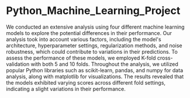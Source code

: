 # Python_Machine_Learning_Project
We conducted an extensive analysis using four different machine learning models to explore the potential differences in their performance. Our analysis took into account various factors, including the model's architecture, hyperparameter settings, regularization methods, and noise robustness, which could contribute to variations in their predictions. To assess the performance of these models, we employed K-fold cross-validation with both 5 and 10 folds. Throughout the analysis, we utilized popular Python libraries such as scikit-learn, pandas, and numpy for data analysis, along with matplotlib for visualizations. The results revealed that the models exhibited varying scores across different fold settings, indicating a slight variations in their performance.
